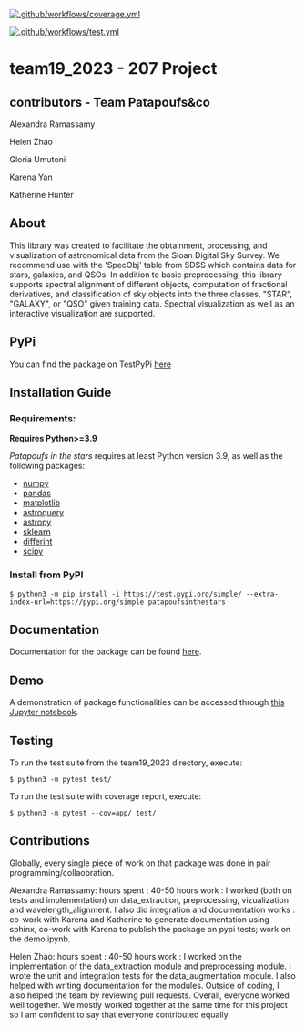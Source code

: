 [![.github/workflows/coverage.yml](https://code.harvard.edu/CS107/team19_2023/actions/workflows/coverage.yml/badge.svg)](https://code.harvard.edu/CS107/team19_2023/actions/workflows/coverage.yml)

[![.github/workflows/test.yml](https://code.harvard.edu/CS107/team19_2023/actions/workflows/test.yml/badge.svg)](https://code.harvard.edu/CS107/team19_2023/actions/workflows/test.yml)

# team19_2023 - 207 Project

## contributors - Team Patapoufs&co

Alexandra Ramassamy

Helen Zhao

Gloria Umutoni

Karena Yan

Katherine Hunter

## About

This library was created to facilitate the obtainment, processing, and
visualization of astronomical data from the Sloan Digital Sky Survey.  We recommend use with the 'SpecObj' table from SDSS which contains data for stars, galaxies, and QSOs. In addition to basic preprocessing,
this library supports spectral alignment of different objects, computation 
of fractional derivatives, and classification of sky objects into the three classes, "STAR", "GALAXY", or "QSO" given training data. 
Spectral visualization as well as an interactive visualization are 
supported. 

## PyPi

You can find the package on TestPyPi [here](https://test.pypi.org/project/patapoufsinthestars/)

## Installation Guide

### Requirements:

**Requires Python>=3.9**

*Patapoufs in the stars* requires at least Python version 3.9, as well as the following packages:
- [numpy](https://numpy.org/install/)
- [pandas](https://pandas.pydata.org/docs/getting_started/install.html)
- [matplotlib](https://matplotlib.org/stable/users/installing/index.html)
- [astroquery](https://astroquery.readthedocs.io/en/latest/)
- [astropy](https://docs.astropy.org/en/stable/install.html)
- [sklearn](https://scikit-learn.org/stable/install.html)
- [differint](https://pypi.org/project/differint/)
- [scipy](https://scipy.org/install/)

### Install from PyPI

`$ python3 -m pip install -i https://test.pypi.org/simple/ --extra-index-url=https://pypi.org/simple patapoufsinthestars`

## Documentation

Documentation for the package can be found [here](docs/_build/html/index.html).

## Demo

A demonstration of package functionalities can be accessed through [this Jupyter notebook](docs/demo.ipynb).

## Testing

To run the test suite from the team19_2023 directory, execute:

`$ python3 -m pytest test/` 

To run the test suite with coverage report, execute:

`$ python3 -m pytest --cov=app/ test/`

## Contributions

Globally, every single piece of work on that package was done in pair programming/collaobration.

Alexandra Ramassamy:
hours spent : 40-50 hours
work : I worked (both on tests and implementation) on data_extraction, preprocessing, vizualization and wavelength_alignment. I also did integration and documentation works : co-work with Karena and Katherine to generate documentation using sphinx, co-work with Karena to publish the package on pypi tests; work on the demo.ipynb.

Helen Zhao:
hours spent : 40-50 hours
work : I worked on the implementation of the data_extraction module and preprocessing module. I wrote the unit and integration tests for the data_augmentation module. I also helped with writing documentation for the modules. Outside of coding, I also helped the team by reviewing pull requests. Overall, everyone worked well together. We mostly worked together at the same time for this project so I am confident to say that everyone contributed equally. 